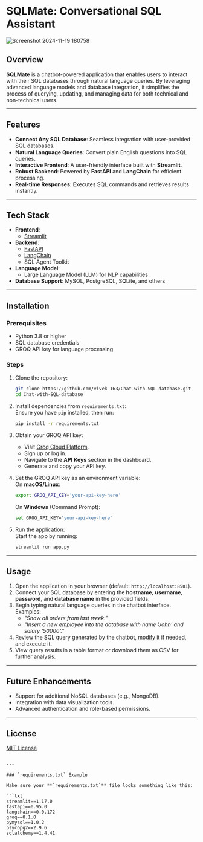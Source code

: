 # SQLMate: Conversational SQL Assistant  
![Screenshot 2024-11-19 180758](https://github.com/user-attachments/assets/ce11cddb-0355-42a4-8316-9457e91402a1)


## Overview  
**SQLMate** is a chatbot-powered application that enables users to interact with their SQL databases through natural language queries. By leveraging advanced language models and database integration, it simplifies the process of querying, updating, and managing data for both technical and non-technical users.  

---

## Features  
- **Connect Any SQL Database**: Seamless integration with user-provided SQL databases.  
- **Natural Language Queries**: Convert plain English questions into SQL queries.  
- **Interactive Frontend**: A user-friendly interface built with **Streamlit**.  
- **Robust Backend**: Powered by **FastAPI** and **LangChain** for efficient processing.  
- **Real-time Responses**: Executes SQL commands and retrieves results instantly.  

---

## Tech Stack  
- **Frontend**:  
  - [Streamlit](https://streamlit.io/)  
- **Backend**:  
  - [FastAPI](https://fastapi.tiangolo.com/)  
  - [LangChain](https://www.langchain.com/)  
  - SQL Agent Toolkit  
- **Language Model**:  
  - Large Language Model (LLM) for NLP capabilities  
- **Database Support**: MySQL, PostgreSQL, SQLite, and others  

---

## Installation  
### Prerequisites  
- Python 3.8 or higher  
- SQL database credentials  
- GROQ API key for language processing  

### Steps  
1. Clone the repository:  
   ```bash  
   git clone https://github.com/vivek-163/Chat-with-SQL-database.git  
   cd Chat-with-SQL-database  

2. Install dependencies from `requirements.txt`:  
   Ensure you have `pip` installed, then run:  
   ```bash  
   pip install -r requirements.txt  
   ```  

3. Obtain your GROQ API key:  
   - Visit [Groq Cloud Platform](https://cloud.groq.com).  
   - Sign up or log in.  
   - Navigate to the **API Keys** section in the dashboard.  
   - Generate and copy your API key.  

4. Set the GROQ API key as an environment variable:  
   On **macOS/Linux**:  
   ```bash  
   export GROQ_API_KEY='your-api-key-here'  
   ```  
   On **Windows** (Command Prompt):  
   ```bash  
   set GROQ_API_KEY='your-api-key-here'  
   ```  

5. Run the application:  
   Start the app by running:  
   ```bash  
   streamlit run app.py  
   ```  

---

## Usage  
1. Open the application in your browser (default: `http://localhost:8501`).  
2. Connect your SQL database by entering the **hostname**, **username**, **password**, and **database name** in the provided fields.  
3. Begin typing natural language queries in the chatbot interface. Examples:  
   - *"Show all orders from last week."*  
   - *"Insert a new employee into the database with name 'John' and salary '50000'."*  
4. Review the SQL query generated by the chatbot, modify it if needed, and execute it.  
5. View query results in a table format or download them as CSV for further analysis.  

---

## Future Enhancements  
- Support for additional NoSQL databases (e.g., MongoDB).  
- Integration with data visualization tools.  
- Advanced authentication and role-based permissions.  

---

## License  
[MIT License](LICENSE)  

```

---

### `requirements.txt` Example  

Make sure your **`requirements.txt`** file looks something like this:

```txt
streamlit==1.17.0
fastapi==0.95.0
langchain==0.0.172
groq==0.1.0
pymysql==1.0.2
psycopg2==2.9.6
sqlalchemy==1.4.41
```

